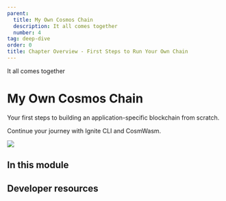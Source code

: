 ```yaml
---
parent:
  title: My Own Cosmos Chain
  description: It all comes together
  number: 4
tag: deep-dive
order: 0
title: Chapter Overview - First Steps to Run Your Own Chain
---
```


<div class="tm-overline tm-rf-1 tm-lh-title tm-medium tm-muted">It all comes together</div>
<h1 class="mt-4 mb-6">My Own Cosmos Chain</h1>

Your first steps to building an application-specific blockchain from scratch.

Continue your journey with Ignite CLI and CosmWasm.
<!--Continue your journey with Ignite CLI, CosmJS, and CosmWasm.-->

![](/cosmos_dev_portal_module-05-lp.png)

## In this module

<card-module/>

## Developer resources

<div v-for="resource in $themeConfig.resources">
  <Resource
    :title="resource.title"
    :description="resource.description"
    :links="resource.links"
    :image="resource.image"
    :large="true"
  />
  <br/>
</div>
